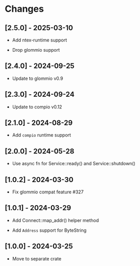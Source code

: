 # Changes

## [2.5.0] - 2025-03-10

* Add ntex-runtime support

* Drop glommio support

## [2.4.0] - 2024-09-25

* Update to glommio v0.9

## [2.3.0] - 2024-09-24

* Update to compio v0.12

## [2.1.0] - 2024-08-29

* Add `compio` runtime support

## [2.0.0] - 2024-05-28

* Use async fn for Service::ready() and Service::shutdown()

## [1.0.2] - 2024-03-30

* Fix glommio compat feature #327

## [1.0.1] - 2024-03-29

* Add Connect::map_addr() helper method

* Add `Address` support for ByteString

## [1.0.0] - 2024-03-25

* Move to separate crate
